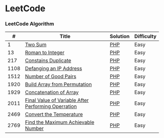 LeetCode
========

### LeetCode Algorithm



| # | Title | Solution | Difficulty |
|---| ----- | -------- | ---------- |
|1|[Two Sum](https://leetcode.com/problems/two-sum/)| [PHP](https://github.com/Krushwff/leetcode/tree/main/algorithms/php/1.%20Two%20Sum) |Easy|
|13|[Roman to Integer](https://leetcode.com/problems/roman-to-integer/description/)| [PHP](https://github.com/Krushwff/leetcode/tree/main/algorithms/php/13.%20Roman%20to%20Integer) |Easy|
|217|[Constains Duplicate](https://leetcode.com/problems/contains-duplicate/description/)| [PHP](https://github.com/Krushwff/leetcode/tree/main/algorithms/php/217.%20Constains%20Duplicate) |Easy|
|1108|[Defanging an IP Address](https://leetcode.com/problems/defanging-an-ip-address/description/)| [PHP](https://github.com/Krushwff/leetcode/tree/main/algorithms/php/1108.%20Defanging%20an%20IP%20Address) |Easy|
|1512|[Number of Good Pairs](https://leetcode.com/problems/number-of-good-pairs/description/)| [PHP](https://github.com/Krushwff/leetcode/tree/main/algorithms/php/1512.%20Number%20of%20Good%20Pairs) |Easy|
|1920|[Build Array from Permutation](https://leetcode.com/problems/build-array-from-permutation/description/)| [PHP](https://github.com/Krushwff/leetcode/tree/main/algorithms/php/1920.%20Build%20Array%20from%20Permutation) |Easy|
|1929|[Concatenation of Array](https://leetcode.com/problems/concatenation-of-array/description/)| [PHP](https://github.com/Krushwff/leetcode/tree/main/algorithms/php/1929.%20Concatenation%20of%20Array) |Easy|
|2011|[Final Value of Variable After Performing Operration](https://leetcode.com/problems/final-value-of-variable-after-performing-operations/description/)| [PHP](https://github.com/Krushwff/leetcode/tree/main/algorithms/php/2011.%20Final%20Value%20of%20Variable%20After%20Performing%20Oper) |Easy|
|2469|[Convert the Temperature](https://leetcode.com/problems/convert-the-temperature/description/)| [PHP](https://github.com/Krushwff/leetcode/tree/main/algorithms/php/2469.%20Convert%20the%20Temperature) |Easy|
|2769|[Find the Maximum Achievable Number](https://leetcode.com/problems/find-the-maximum-achievable-number/description/)| [PHP](https://github.com/Krushwff/leetcode/tree/main/algorithms/php/2769.%20Find%20the%20Maximum%20Achievable%20Number) |Easy|
